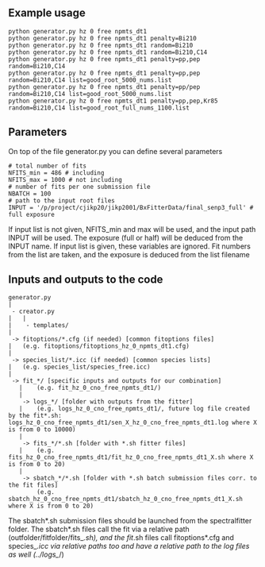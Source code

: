 ## Example usage

```
python generator.py hz 0 free npmts_dt1
python generator.py hz 0 free npmts_dt1 penalty=Bi210
python generator.py hz 0 free npmts_dt1 random=Bi210
python generator.py hz 0 free npmts_dt1 random=Bi210,C14
python generator.py hz 0 free npmts_dt1 penalty=pp,pep random=Bi210,C14
python generator.py hz 0 free npmts_dt1 penalty=pp,pep random=Bi210,C14 list=good_root_5000_nums.list 
python generator.py hz 0 free npmts_dt1 penalty=pp/pep random=Bi210,C14 list=good_root_5000_nums.list 
python generator.py hz 0 free npmts_dt1 penalty=pp,pep,Kr85 random=Bi210,C14 list=good_root_full_nums_1100.list 

```

## Parameters

On top of the file generator.py you can define several parameters
```
# total number of fits
NFITS_min = 486 # including
NFITS_max = 1000 # not including
# number of fits per one submission file
NBATCH = 100
# path to the input root files
INPUT = '/p/project/cjikp20/jikp2001/BxFitterData/final_senp3_full' # full exposure
```

If input list is not given, NFITS_min and max will be used, and the input path INPUT will be used. The exposure (full or half) will be deduced from the INPUT name.
If input list is given, these variables are ignored. Fit numbers from the list are taken, and the exposure is deduced from the list filename

## Inputs and outputs to the code

```
generator.py
|
 - creator.py
|   |
|    - templates/
|
 -> fitoptions/*.cfg (if needed) [common fitoptions files]
|	(e.g. fitoptions/fitoptions_hz_0_npmts_dt1.cfg)
|
 -> species_list/*.icc (if needed) [common species lists]
|	(e.g. species_list/species_free.icc)
|
 -> fit_*/ [specific inputs and outputs for our combination]
   |	(e.g. fit_hz_0_cno_free_npmts_dt1/)
   |
	-> logs_*/ [folder with outputs from the fitter]
   |	(e.g. logs_hz_0_cno_free_npmts_dt1/, future log file created by the fit*.sh: logs_hz_0_cno_free_npmts_dt1/sen_X_hz_0_cno_free_npmts_dt1.log where X is from 0 to 10000)
   |
    -> fits_*/*.sh [folder with *.sh fitter files]
   |	(e.g. fits_hz_0_cno_free_npmts_dt1/fit_hz_0_cno_free_npmts_dt1_X.sh where X is from 0 to 20)
   |
    -> sbatch_*/*.sh [folder with *.sh batch submission files corr. to the fit files]
		(e.g. sbatch_hz_0_cno_free_npmts_dt1/sbatch_hz_0_cno_free_npmts_dt1_X.sh where X is from 0 to 20)
```


The sbatch*.sh submission files should be launched from the spectralfitter folder.
The sbatch*.sh files call the fit via a relative path (outfolder/fitfolder/fits_*.sh), and the fit*.sh files call fitoptions*.cfg and species_*.icc via relative paths too and have a relative path to the log files as well (../logs_*/)
